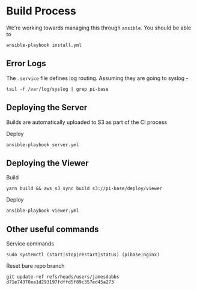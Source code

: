 # Build Process

We're working towards managing this through `ansible`. You should be able to

    ansible-playbook install.yml

## Error Logs

The `.service` file defines log routing. Assuming they are going to syslog -

    tail -f /var/log/syslog | grep pi-base

## Deploying the Server

Builds are automatically uploaded to S3 as part of the CI process

Deploy

    ansible-playbook server.yml

## Deploying the Viewer

Build

    yarn build && aws s3 sync build s3://pi-base/deploy/viewer

Deploy

    ansible-playbook viewer.yml

## Other useful commands

Service commands

    sudo systemctl (start|stop|restart|status) (pibase|nginx)

Reset bare repo branch

    git update-ref refs/heads/users/jamesdabbs d71e74370ea1d293197fdffd5f89c357ed45a273